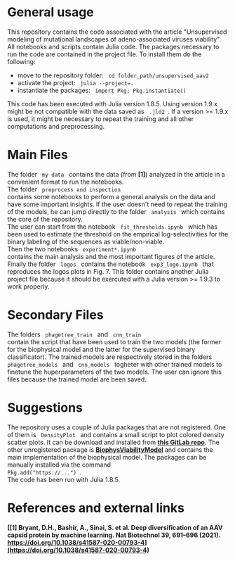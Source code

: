 # General usage

This repository contains the code associated with the article "Unsupervised modeling of mutational landscapes of adeno-associated viruses viability". <br>
All notebooks and scripts contain Julia code. The packages necessary to run the code are contained in the project file. To install them do the following:
<ul>
    <li> move to the repository folder: <code> cd folder_path/unsupervised_aav2 </code> </li>
    <li> activate the project: <code> julia --project=. </code> </li>
    <li> instantiate the packages: <code> import Pkg; Pkg.instantiate() </code> </li>
</ul>
This code has been executed with Julia version 1.8.5. Using version 1.9.x might be not compatible with the data saved as <code> .jld2 </code>. If a version >= 1.9.x is used, it might be necessary to repeat the training and all other computations and preprocessing.

# Main Files

The folder <code> my data </code> contains the data (from **[1]**) analyzed in the article in a convenient format to run the notebooks.<br>
The folder <code> preprocess and inspection </code> contains some notebooks to perform a general analysis on the data and have some important insights.
If the user doesn't need to repeat the training of the models, he can jump directly to the folder <code> analysis </code> which contains the core of the repository. <br>
The user can start from the notebook <code> fit_thresholds.ipynb </code> which has been used to estimate the threshold on the empirical log-selectivities for the binary labeling of the sequences as viable/non-viable.<br>
Then the two notebooks <code> experiment*.ipynb </code> contains the main analysis and the most important figures of the article. <br>
Finally the folder <code> logos </code> contains the notebook <code> exp3_logo.ipynb </code> that reproduces the logos plots in Fig. 7. This folder contains another Julia project file because it should be exercuted with a Julia version >= 1.9.3 to work properly.

# Secondary Files

The folders <code> phagetree_train </code> and <code> cnn_train </code> contain the script that have been used to train the two models (the former for the biophysical model and the latter for the supervised binary classificator). The trained models are respectively stored in the folders <code> phagetree_models </code> and <code> cnn_models </code> togheter with other trained models to finetune the huperparameters of the two models. The user can ignore this files because the trained model are been saved.

# Suggestions

The repository uses a couple of Julia packages that are not registered. One of them is <code> DensityPlot </code> and contains a small script to plot colored density scatter plots. It can be download and installed from **[this GitLab repo](https://gitlab.com/matteo.deleonardis2/densityplot.git)**. The other unregistered package is **[BiophysViabilityModel](https://github.com/uguzzoni/BiophysViabilityModel.git)** and contains the main implementation of the biophysical model. The packages can be manually installed via the command <code> Pkg.add("https://...") </code>. <br>
The code has been run with Julia 1.8.5.

# References and external links

**[[1] Bryant, D.H., Bashir, A., Sinai, S. et al. Deep diversification of an AAV capsid protein by machine learning. Nat Biotechnol 39, 691–696 (2021). https://doi.org/10.1038/s41587-020-00793-4](https://doi.org/10.1038/s41587-020-00793-4)**

